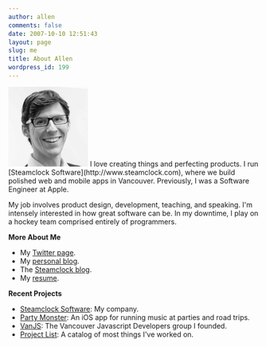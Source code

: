 ```yaml
---
author: allen
comments: false
date: 2007-10-10 12:51:43
layout: page
slug: me
title: About Allen
wordpress_id: 199
---
```


<img src='/images/apike-2013-bw.jpg' style='max-width: 160px'>
I love creating things and perfecting products. I run [Steamclock Software](http://www.steamclock.com), where we build polished web and mobile apps in Vancouver. Previously, I was a Software Engineer at Apple.

My job involves product design, development, teaching, and speaking. I'm intensely interested in how great software can be. In my downtime, I play on a hockey team comprised entirely of programmers.

**More About Me**
* My [Twitter page](https://twitter.com/apike).
* My [personal blog](/).
* The [Steamclock blog](http://www.steamclock.com/blog/).
* My [resume](/resume/).

**Recent Projects**
* [Steamclock Software](http://www.steamclock.com/): My company.
* [Party Monster](http://www.steamclock.com/partymonster/): An iOS app for running music at parties and road trips.
* [VanJS](http://www.vanjs.com/): The Vancouver Javascript Developers group I founded.
* [Project List](/projects/): A catalog of most things I've worked on.

